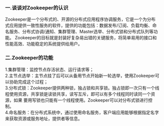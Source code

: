 ### 一.谈谈对Zookeeper的认识
Zookeeper是一个分布式的、开源的分布式应用程序协调服务，它是一个为分布式应用提供一致性服务的软件，提供的功能包括：数据发布/订阅、负载均衡、命名服务、分布式协调/通知、集群管理、Master选举、分布式锁和分布式队列等功能。
Zookeeper的目标就是封装好复杂易出错的关键服务，将简单易用的接口和性能高效、功能稳定的系统提供给用户。  

### 二.Zookeeper的功能
1.集群管理：监控节点存活状态、运行请求等；  
2.主节点选举：主节点挂了后可以从备用节点开始新一轮选举，使用Zookeeper可以协助完成这个过程；  
3.分布式锁：Zookeeper提供两种锁，独占锁和共享锁。独占锁即一次只有一个线程使用资源，共享锁是读锁共享，读写互斥，即可以有多个线程同时读同一个资源，如果
要用写锁也只能有一个线程使用。Zookeeper可以对分布式锁进行控制。  
4.命名服务：在分布式系统中，通过使用命名服务，客户端应用能够根据指定名字来获取资源或服务地址，提供者等信息。  


